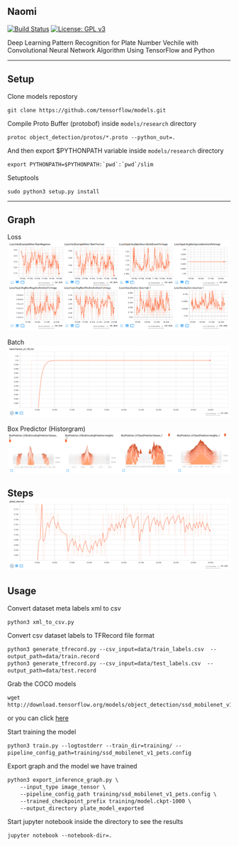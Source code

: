 ## Naomi
[![Build Status](https://travis-ci.org/imamdigmi/naomi.svg?branch=master)](https://travis-ci.org/imamdigmi/naomi)
[![License: GPL v3](https://img.shields.io/badge/License-GPL%20v3-blue.svg)](LICENSE)

Deep Learning Pattern Recognition for Plate Number Vechile with Convolutional Neural Network Algorithm Using TensorFlow and Python

---

## Setup

Clone models repostory
```
git clone https://github.com/tensorflow/models.git
```

Compile Proto Buffer (protobof) inside `models/research` directory
```
protoc object_detection/protos/*.proto --python_out=.
```

And then export $PYTHONPATH variable inside `models/research` directory
```
export PYTHONPATH=$PYTHONPATH:`pwd`:`pwd`/slim
```

Setuptools
```
sudo python3 setup.py install
```
---

## Graph
Loss
![Loss](screenshots/losses.png "Loss")

Batch
![Batch](screenshots/batch.png "Batch")

Box Predictor (Historgram)
![Box Predictor](screenshots/box-predictor-histogram.png "Box Predictor")

Steps
![Global Step](screenshots/global-step.png "Global Step")
---

## Usage
Convert dataset meta labels xml to csv

```
python3 xml_to_csv.py
```

Convert csv dataset labels to TFRecord file format

```
python3 generate_tfrecord.py --csv_input=data/train_labels.csv  --output_path=data/train.record
python3 generate_tfrecord.py --csv_input=data/test_labels.csv  --output_path=data/test.record
```

Grab the COCO models

```
wget http://download.tensorflow.org/models/object_detection/ssd_mobilenet_v1_coco_2017_11_17.tar.gz
```
or you can click [here](http://download.tensorflow.org/models/object_detection/ssd_mobilenet_v1_coco_2017_11_17.tar.gz)

Start training the model

```
python3 train.py --logtostderr --train_dir=training/ --pipeline_config_path=training/ssd_mobilenet_v1_pets.config
```

Export graph and the model we have trained
```
python3 export_inference_graph.py \
    --input_type image_tensor \
    --pipeline_config_path training/ssd_mobilenet_v1_pets.config \
    --trained_checkpoint_prefix training/model.ckpt-1000 \
    --output_directory plate_model_exported
```

Start jupyter notebook inside the directory to see the results
```
jupyter notebook --notebook-dir=.
```